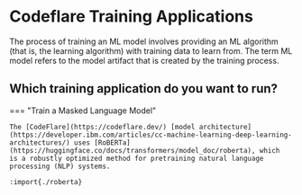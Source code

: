 # Codeflare Training Applications

The process of training an ML model involves providing an ML algorithm
(that is, the learning algorithm) with training data to learn
from. The term ML model refers to the model artifact that is created
by the training process.

## Which training application do you want to run?

=== "Train a Masked Language Model"

    The [CodeFlare](https://codeflare.dev/) [model architecture](https://developer.ibm.com/articles/cc-machine-learning-deep-learning-architectures/) uses [RoBERTa](https://huggingface.co/docs/transformers/model_doc/roberta), which
    is a robustly optimized method for pretraining natural language
    processing (NLP) systems.

    :import{./roberta}
